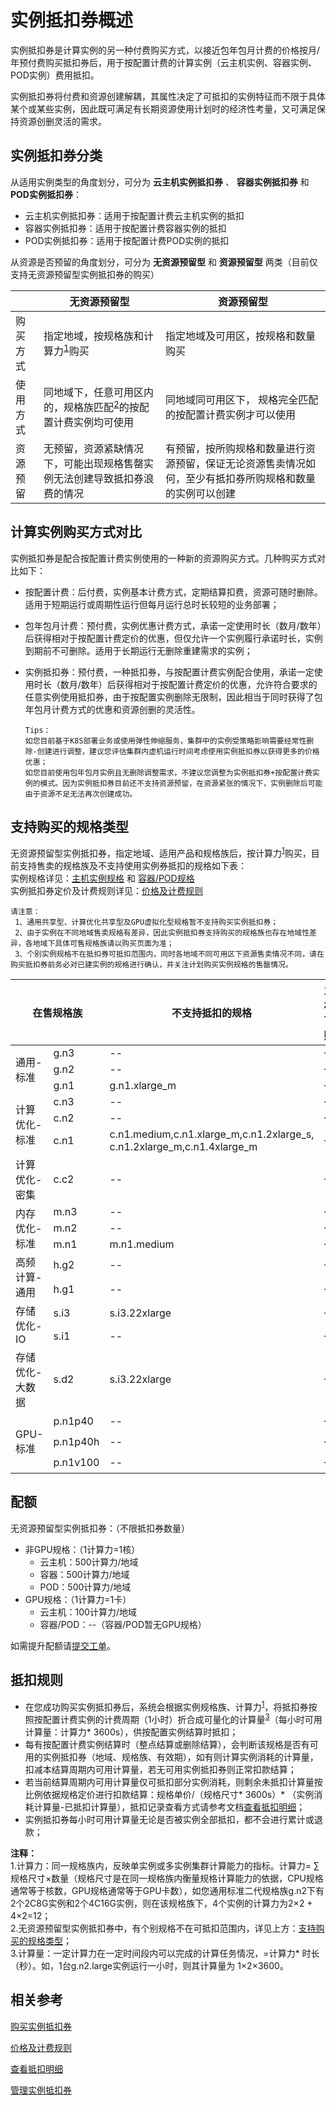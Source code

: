 # 实例抵扣券概述

实例抵扣券是计算实例的另一种付费购买方式，以接近包年包月计费的价格按月/年预付费购买抵扣券后，用于按配置计费的计算实例（云主机实例、容器实例、POD实例）费用抵扣。<br>

实例抵扣券将付费和资源创建解耦，其属性决定了可抵扣的实例特征而不限于具体某个或某些实例，因此既可满足有长期资源使用计划时的经济性考量，又可满足保持资源创删灵活的需求。

## 实例抵扣券分类
从适用实例类型的角度划分，可分为 **云主机实例抵扣券** 、 **容器实例抵扣券** 和 **POD实例抵扣券**：
* 云主机实例抵扣券：适用于按配置计费云主机实例的抵扣
* 容器实例抵扣券：适用于按配置计费容器实例的抵扣
* POD实例抵扣券：适用于按配置计费POD实例的抵扣

从资源是否预留的角度划分，可分为 **无资源预留型** 和 **资源预留型** 两类（目前仅支持无资源预留型实例抵扣券的购买）

|                   | 无资源预留型                 | 资源预留型     |
| ------------------- | ------------------- |---------------|
| 购买方式  | 指定地域，按规格族和计算力<sup>[1](instancevoucher-overview#user-content-1)</sup>购买 | 指定地域及可用区，按规格和数量购买 |
| 使用方式  | 同地域下，任意可用区内的，规格族匹配<sup>[2](instancevoucher-overview#user-content-1)</sup>的按配置计费实例均可使用 | 同地域同可用区下， 规格完全匹配的按配置计费实例才可以使用|
| 资源预留  | 无预留，资源紧缺情况下，可能出现规格售罄实例无法创建导致抵扣券浪费的情况 | 有预留，按所购规格和数量进行资源预留，保证无论资源售卖情况如何，至少有抵扣券所购规格和数量的实例可以创建 |

## 计算实例购买方式对比
实例抵扣券是配合按配置计费实例使用的一种新的资源购买方式。几种购买方式对比如下：
* 按配置计费：后付费，实例基本计费方式，定期结算扣费，资源可随时删除。适用于短期运行或周期性运行但每月运行总时长较短的业务部署；
* 包年包月计费：预付费，实例优惠计费方式，承诺一定使用时长（数月/数年）后获得相对于按配置计费定价的优惠，但仅允许一个实例履行承诺时长，实例到期前不可删除。适用于长期运行无删除重建需求的实例；
* 实例抵扣券：预付费，一种抵扣券，与按配置计费实例配合使用，承诺一定使用时长（数月/数年）后获得相对于按配置计费定价的优惠，允许符合要求的任意实例使用抵扣券，由于按配置实例删除无限制，因此相当于同时获得了包年包月计费方式的优惠和资源创删的灵活性。

      Tips：
      如您目前基于K8S部署业务或使用弹性伸缩服务，集群中的实例受策略影响需要经常性删除-创建进行调整，建议您评估集群内虚机运行时间考虑使用实例抵扣券以获得更多的价格优惠；
      如您目前使用包年包月实例且无删除调整需求，不建议您调整为实例抵扣券+按配置计费实例的模式。因为实例抵扣券目前还不支持资源预留，在资源紧张的情况下，实例删除后可能由于资源不足无法再次创建成功。

<div id="user-content-2"></div>

## 支持购买的规格类型
无资源预留型实例抵扣券，指定地域、适用产品和规格族后，按计算力<sup>[1](instancevoucher-overview#user-content-1)</sup>购买，目前支持售卖的规格族及不支持使用实例券抵扣的规格如下表：<br>
实例规格详见：[主机实例规格](https://docs.jdcloud.com/virtual-machines/instance-type-family) 和 [容器/POD规格](https://docs.jdcloud.com/native-container/price-overview)<br>
实例抵扣券定价及计费规则详见：[价格及计费规则](https://docs.jdcloud.com/virtual-machines/price-and-billing-rules-of-instancevoucher)

    请注意：
     1、通用共享型、计算优化共享型及GPU虚拟化型规格暂不支持购买实例抵扣券；
     2、由于实例在不同地域售卖规格有差异，因此实例抵扣券支持购买的规格族也存在地域性差异，各地域下具体可售规格族请以购买页面为准；
     3、个别实例规格不在抵扣券可抵扣范围内，同时各地域不同可用区下资源售卖情况不同，请在购买抵扣券前务必对已建实例的规格进行确认，并关注计划购买实例规格的售罄情况。

<table>
	<thead>
   <tr>
      <th colspan="2"> 在售规格族</td>
      <th>不支持抵扣的规格</td>
      <th>主机可购</td>
      <th>容器/POD可购</td>
      <th>购买单位换算</td>
   </tr>
  	</thead>
   <tbody>   
   <tr>
      <td rowspan="3">通用-标准</td>
      <td>g.n3</td>
      <td>--</td>         
      <td>√</td>
      <td>× </td>
      <td rowspan="15">1计算力=1核</td>
   </tr>
   <tr>
      <td>g.n2</td>
      <td>--</td>         
      <td>√</td>
      <td>√ </td>
   </tr>
   <tr>
      <td>g.n1</td>
      <td>g.n1.xlarge_m</td>         
      <td>√</td>
      <td>√ </td>
   </tr>
   <tr>
      <td rowspan="3">计算优化-标准</td>
      <td>c.n3</td>
      <td>--</td>         
      <td>√</td>
      <td>× </td>
   </tr>
   <tr>
      <td>c.n2</td>
      <td>--</td>         
      <td>√</td>
      <td>√ </td>
   </tr>
   <tr>
      <td>c.n1</td>
      <td>c.n1.medium,c.n1.xlarge_m,c.n1.2xlarge_s,<br>c.n1.2xlarge_m,c.n1.4xlarge_m</td>         
      <td>√</td>
      <td>√ </td>
   </tr>
   <tr>
      <td>计算优化-密集</td>
      <td>c.c2</td>
      <td>--</td>         
      <td>√</td>
      <td>× </td>
   </tr>
   <tr>
      <td rowspan="3">内存优化-标准</td>
      <td>m.n3</td>
      <td>--</td>         
      <td>√</td>
      <td>× </td>
   </tr>
   <tr>
      <td>m.n2</td>
      <td>--</td>         
      <td>√</td>
      <td>√ </td>
   </tr>
   <tr>
      <td>m.n1</td>
      <td>m.n1.medium</td>         
      <td>√</td>
      <td>√ </td>
   </tr>
   <tr>
      <td rowspan="2">高频计算-通用</td>
      <td>h.g2</td>
      <td>--</td>         
      <td>√</td>
      <td>√ </td>
   </tr> 
   <tr>
      <td>h.g1</td>
      <td>--</td>         
      <td>√</td>
      <td>× </td>
   </tr>      
   <tr>
      <td rowspan="2">存储优化-IO</td>
      <td>s.i3</td>
      <td>s.i3.22xlarge</td>         
      <td>√</td>
      <td>× </td>
   </tr> 
   <tr>
      <td>s.i1</td>
      <td>--</td>         
      <td>√</td>
      <td>× </td>
   </tr> 
   <tr>
      <td>存储优化-大数据</td>
      <td>s.d2</td>
      <td>s.i3.22xlarge</td>         
      <td>√</td>
      <td>× </td>
   </tr>
   <tr>
      <td rowspan="3">GPU-标准</td>
      <td>p.n1p40</td>
      <td>--</td>         
      <td>√</td>
      <td>× </td>
      <td rowspan="3">1计算力=1GPU卡</td>
   </tr>
   <tr>
      <td>p.n1p40h</td>
      <td>--</td>         
      <td>√</td>
      <td>× </td>
   </tr>
   <tr>
      <td>p.n1v100</td>
      <td>--</td>         
      <td>√</td>
      <td>× </td>
   </tr>
 </tbody>
 </table>     

<div id="user-content-3"></div>

## 配额
无资源预留型实例抵扣券：（不限抵扣券数量）<br>
* 非GPU规格：（1计算力=1核）
  * 云主机：500计算力/地域<br>
  * 容器：500计算力/地域<br>
  * POD：500计算力/地域
* GPU规格：（1计算力=1卡）
  * 云主机：100计算力/地域<br>
  * 容器/POD：--（容器/POD暂无GPU规格）<br>


如需提升配额请[提交工单](https://ticket.jdcloud.com/applyorder/submit)。

## 抵扣规则
* 在您成功购买实例抵扣券后，系统会根据实例规格族、计算力<sup>[1](instancevoucher-overview#user-content-1)</sup>，将抵扣券按照按配置计费实例的计费周期（1小时）折合成可量化的计算量<sup>[3](instancevoucher-overview#user-content-1)</sup>（每小时可用计算量：计算力* 3600s），供按配置实例结算时抵扣；<br>
* 每有按配置计费实例结算时（整点结算或删除结算），会判断该规格是否有可用的实例抵扣券（地域、规格族、有效期），如有则计算实例消耗的计算量，扣减本结算周期内可用计算量，若无可用实例抵扣券则正常扣款结算；<br>
* 若当前结算周期内可用计算量仅可抵扣部分实例消耗，则剩余未抵扣计算量按比例依据规格定价进行扣款结算：规格单价/（规格尺寸* 3600s）* （实例消耗计算量-已抵扣计算量），抵扣记录查看方式请参考文档[查看抵扣明细](https://docs.jdcloud.com/virtual-machines/check-usage-of-instancevoucher)；<br>
* 实例抵扣券每小时可用计算量无论是否被实例全部抵扣，都不会进行累计或退款；


<div id="user-content-1"></div>

**注释：**<br>
1.计算力：同一规格族内，反映单实例或多实例集群计算能力的指标。计算力= ∑规格尺寸×数量（规格尺寸是在同一规格族内衡量规格计算能力的依据，CPU规格通常等于核数，GPU规格通常等于GPU卡数），如您通用标准二代规格族g.n2下有2个2C8G实例和2个4C16G实例，则在该规格族下，4个实例的计算力为2×2 + 4×2=12；<br>
2.无资源预留型实例抵扣券中，有个别规格不在可抵扣范围内，详见上方：[支持购买的规格类型](instancevoucher-overview#user-content-2)；<br>
3.计算量：一定计算力在一定时间段内可以完成的计算任务情况，=计算力* 时长（秒）。如，1台g.n2.large实例运行一小时，则其计算量为 1×2×3600。

## 相关参考
[购买实例抵扣券](https://docs.jdcloud.com/virtual-machines/purchase-instancevoucher)

[价格及计费规则](https://docs.jdcloud.com/virtual-machines/price-and-billing-rules-of-instancevoucher)

[查看抵扣明细](https://docs.jdcloud.com/virtual-machines/check-usage-of-instancevoucher)

[管理实例抵扣券](https://docs.jdcloud.com/virtual-machines/manage-instancevoucher)
